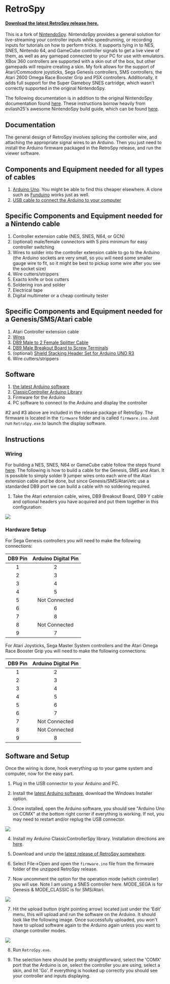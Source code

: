 RetroSpy
======

#### [Download the latest RetroSpy release here.](https://github.com/zoggins/RetroSpy/releases/latest)

This is a fork of [NintendoSpy](https://github.com/jaburns/NintendoSpy).  NintendoSpy provides a general solution for live-streaming your controller inputs while speedrunning, or recording inputs for tutorials on how to perform tricks.  It supports tying in to NES, SNES, Nintendo 64, and GameCube controller signals to get a live view of them, as well as any gamepad connected to your PC for use with emulators.  XBox 360 controllers are supported with a skin out of the box, but other gamepads will require creating a skin.  My fork allows for the support of Atari/Commodore joysticks, Sega Genesis controllers, SMS controllers, the Atari 2600 Omega Race Booster Grip and PSX controllers.  Additionally, it adds full support for the Super Gameboy SNES cartridge, which wasn't correctly supported in the original NintendoSpy.

The following documentation is in addition to the original NintendoSpy documentation found [here](https://github.com/zoggins/RetroSpy/blob/master/README-ORIG.md).  These instructions borrow heavily from evilash25's awesome NintendoSpy build guide, which can be found [here](https://github.com/zoggins/RetroSpy/blob/master/docs/guide-evilash25.md#wiring).

## Documentation

The general design of RetroSpy involves splicing the controller wire, and attaching the appropriate signal wires to an Arduino.  Then you just need to install the Arduino firmware packaged in the RetroSpy release, and run the viewer software.

## Components and Equipment needed for all types of cables 

1. [Arduino Uno](http://www.amazon.com/Arduino-UNO-board-DIP-ATmega328P/dp/B006H06TVG). You might be able to find this cheaper elsewhere.  A clone such as [Funduino](https://www.foxytronics.com/products/265-funduino-uno-r3) works just as well.
2. [USB cable to connect the Arduino to your computer](http://www.amazon.com/AmazonBasics-Hi-Speed-A-Male-B-Male-Meters/dp/B001TH7GUA/)

## Specific Components and Equipment needed for a Nintendo cable

1. Controller extension cable (NES, SNES, N64, or GCN)
2. (optional) male/female connectors with 5 pins minimum for easy controller switching
3. Wires to solder into the controller extension cable to go to the Arduino (the Arduino sockets are very small, so you will need some smaller gauge wire to fit, so it might be best to pickup some wire after you see the socket size)
4. Wire cutters/strippers
5. Exacto knife or box cutters
6. Soldering iron and solder
7. Electrical tape
8. Digital multimeter or a cheap continuity tester

## Specific Components and Equipment needed for a Genesis/SMS/Atari cable

1. Atari Controller extension cable
2. [Wires](https://www.amazon.com/gp/product/B06XRV92ZB/ref=oh_aui_detailpage_o07_s00?ie=UTF8&psc=1)
3. [DB9 Male to 2 Female Splitter Cable](https://www.amazon.com/gp/product/B007F2E188/ref=oh_aui_detailpage_o08_s00?ie=UTF8&psc=1)
4. [DB9 Male Breakout Board to Screw Terminals](https://www.amazon.com/gp/product/B00CLTP2O2/ref=oh_aui_detailpage_o00_s00?ie=UTF8&psc=1)
5. (optional) [Shield Stacking Header Set for Arduino UNO R3](https://www.amazon.com/gp/product/B0756KRCFX/ref=oh_aui_detailpage_o06_s00?ie=UTF8&psc=1)
5. Wire cutters/strippers

## Software

1. [the latest Arduino software](http://arduino.cc/en/Main/Software)
2. [ClassicController Arduino Library](https://github.com/zoggins/ClassicControllerSpy/releases/latest)
2. Firmware for the Arduino
3. PC software to connect to the Arduino and display the controller

\#2 and #3 above are included in the release package of RetroSpy.  The firmware is located in the ``firmware`` folder and is called ``firmware.ino``.   Just run ``RetroSpy.exe`` to launch the display software.

## Instructions

### Wiring

For building a NES, SNES, N64 or GameCube cable follow the steps found [here](https://github.com/zoggins/RetroSpy/blob/master/docs/guide-evilash25.md#wiring).  The following is how to build a cable for the Genesis, SMS and Atari.  It is possible to simply solder 9 jumper wires onto each wire of the Atari extension cable and be done, but since Genesis/SMS/Atari/etc use a standarded DB9 port we can build a cable with no soldering required.

1.  Take the Atari extension cable, wires, DB9 Breakout Board, DB9 Y cable and optional headers you have acquired and put them together in this configuration:

![](https://raw.githubusercontent.com/zoggins/RetroSpy/master/docs/tutorial-images/ataricable.jpg)

### Hardware Setup

For Sega Genesis controllers you will need to make the following connections:

| DB9 Pin | Arduino Digital Pin |
|:-------:|:-------------------:|
|    1    |          2          |
|    2    |          3          |
|    3    |          4          |
|    4    |          5          |
|    5    |    Not Connected    |
|    6    |          6          |
|    7    |          8          |
|    8    |    Not Connected    |
|    9    |          7          |

For Atari Joysticks, Sega Master System controllers and the Atari Omega Race Booster Grip you will need to make the following connections:

| DB9 Pin | Arduino Digital Pin |
|:-------:|:-------------------:|
|    1    |          2          |
|    2    |          3          |
|    3    |          4          |
|    4    |          5          |
|    5    |          6          |
|    6    |          7          |
|    7    |    Not Connected    |
|    8    |    Not Connected    |
|    9    |          8          |

## Software and Setup

Once the wiring is done, hook everything up to your game system and computer, now for the easy part.

1. Plug in the USB connector to your Arduino and PC.

2. Install the [latest Arduino software](http://arduino.cc/en/Main/Software), download the Windows Installer option.

3. Once installed, open the Arduino software, you should see "Arduino Uno on COMX" at the bottom right corner if everything is working. If not, you may need to restart and/or replug the USB connector.

![](https://raw.githubusercontent.com/zoggins/RetroSpy/master/docs/tutorial-images/arduinooncom3.jpg)

4. Install my Arduino ClassicControllerSpy library.  Installation directions are [here](https://github.com/zoggins/ClassicControllerSpy#installation).

4. Download and unzip the [latest release of RetroSpy somewhere](https://github.com/zoggins/RetroSpy/releases/latest).

5. Select File->Open and open the ``firmware.ino`` file from the firmware folder of the unzipped RetroSpy release.

6. Now uncomment the option for the operation mode (which controller) you will use. Note I am using a SNES controller here.  MODE_SEGA is for Genesis & MODE_CLASSIC is for SMS/Atari.

![](https://raw.githubusercontent.com/zoggins/RetroSpy/master/docs/tutorial-images/uncomment_mode.jpg)

7. Hit the upload button (right pointing arrow) located just under the 'Edit' menu, this will upload and run the software on the Arduino. It should look like the following image. Once successfully uploaded, you won't have to upload software again to the Arduino again unless you want to change controller modes.

![](https://raw.githubusercontent.com/zoggins/RetroSpy/master/docs/tutorial-images/doneuploading.jpg)

8. Run ``RetroSpy.exe``.

9. The selection here should be pretty straightforward, select the 'COMX' port that the Arduino is on, select the controller you are using, select a skin, and hit 'Go'. If everything is hooked up correctly you should see your controller and inputs displaying.

